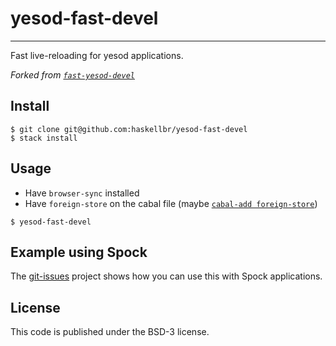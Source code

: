 yesod-fast-devel
================
- - -
Fast live-reloading for yesod applications.

_Forked from [`fast-yesod-devel`](https://github.com/Codas/fast-yesod-devel)_

## Install
```
$ git clone git@github.com:haskellbr/yesod-fast-devel
$ stack install
```

## Usage
- Have `browser-sync` installed
- Have `foreign-store` on the cabal file (maybe [`cabal-add
  foreign-store`](https://github.com/yamadapc/cabal-add))

```
$ yesod-fast-devel
```

## Example using Spock
The [git-issues](https://github.com/yamadapc/git-issues) project shows how you can use this with Spock applications.

## License
This code is published under the BSD-3 license.
